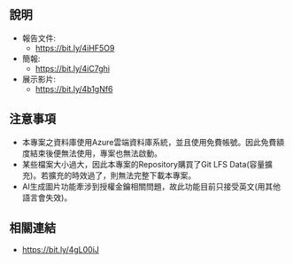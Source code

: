 ## 說明
- 報告文件:
	* https://bit.ly/4iHF5O9
- 簡報:
	* https://bit.ly/4iC7ghi
- 展示影片:
	* https://bit.ly/4b1gNf6
## 注意事項
- 本專案之資料庫使用Azure雲端資料庫系統，並且使用免費帳號。因此免費額度結束後便無法使用，專案也無法啟動。
- 某些檔案大小過大，因此本專案的Repository購買了Git LFS Data(容量擴充)。若擴充的時效過了，則無法完整下載本專案。
- AI生成圖片功能牽涉到授權金鑰相關問題，故此功能目前只接受英文(用其他語言會失效)。

## 相關連結
- https://bit.ly/4gL00iJ
